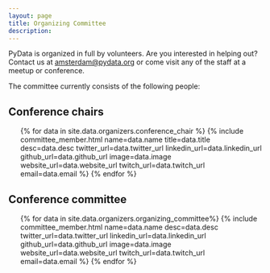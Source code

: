 ```yaml
---
layout: page
title: Organizing Committee
description: 
---
```


PyData is organized in full by volunteers. Are you interested in helping out? Contact us at [amsterdam@pydata.org](mailto:amsterdam@ydata.org) or come visit any of the staff at a meetup or conference.

The committee currently consists of the following people:

## Conference chairs

<ul class="features">
{% for data in site.data.organizers.conference_chair %}
    {% include committee_member.html
        name=data.name
        title=data.title
        desc=data.desc
        twitter_url=data.twitter_url
        linkedin_url=data.linkedin_url
        github_url=data.github_url
        image=data.image
        website_url=data.website_url
        twitch_url=data.twitch_url
        email=data.email
    %}
{% endfor %}
</ul>

## Conference committee

<ul class="features">
{% for data in site.data.organizers.organizing_committee%}
    {% include committee_member.html
        name=data.name
        desc=data.desc
        twitter_url=data.twitter_url
        linkedin_url=data.linkedin_url
        github_url=data.github_url
        image=data.image
        website_url=data.website_url
        twitch_url=data.twitch_url
        email=data.email
    %}
{% endfor %}
</ul>
